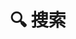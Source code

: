 ---
title: "🔍 搜索" # in any language you want
layout: "search" # is necessary
summary: "search"
placeholder: "搜索框内的默认显示"
disableShare: true # 底部不显示分享栏
---
